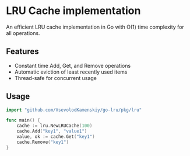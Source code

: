 # LRU Cache implementation

An efficient LRU cache implementation in Go with O(1) time complexity for all operations.

## Features
- Constant time Add, Get, and Remove operations
- Automatic eviction of least recently used items
- Thread-safe for concurrent usage

## Usage
```go
import "github.com/VsevolodKamenskiy/go-lru/pkg/lru"

func main() {
    cache := lru.NewLRUCache(100)
    cache.Add("key1", "value1")
    value, ok := cache.Get("key1")
    cache.Remove("key1")
}
